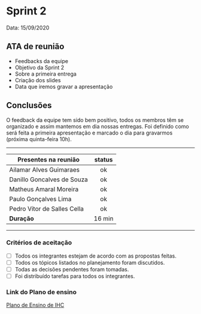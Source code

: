 # Sprint 2

Data: 15/09/2020

## ATA de reunião

- Feedbacks da equipe
- Objetivo da Sprint 2
- Sobre a primeira entrega
- Criação dos slides
- Data que iremos gravar a apresentação

## Conclusões

O feedback da equipe tem sido bem positivo, todos os membros têm se organizado e assim mantemos em dia nossas entregas. Foi definido como será feita a primeira apresentação e marcado o dia para gravarmos (próxima quinta-feira 10h).

---

| Presentes na reunião    | status |
| ----------------------- | :----: |
| Ailamar Alves Guimaraes  | ok  |
| Danillo Goncalves de Souza | ok |
| Matheus Amaral Moreira   | ok |
| Paulo Gonçalves Lima     | ok |
| Pedro Vítor de Salles Cella | ok |
| **Duração** | 16 min |

--- 

### Critérios de aceitação

- [ ] Todos os integrantes estejam de acordo com as propostas feitas. 
- [ ] Todos os tópicos listados no planejamento foram discutidos. 
- [ ] Todas as decisões pendentes foram tomadas.
- [ ] Foi distribuído tarefas para todos os integrantes.

### Link do Plano de ensino
 
[Plano de Ensino de IHC](https://aprender3.unb.br/pluginfile.php/420961/mod_resource/content/3/Plano_de_Ensino%20FIHC%2012020aTeQ.pdf)


